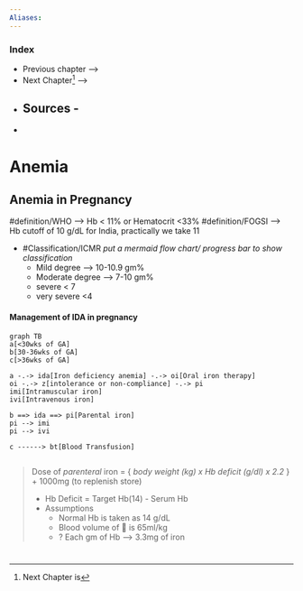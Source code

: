 ```yaml
---
Aliases: 
---
```

### Index
- Previous chapter -->
- Next Chapter[^1] -->
- Sources -
	- 
- 
# Anemia




## Anemia in Pregnancy
#definition/WHO --> Hb < 11% or Hematocrit <33%
#definition/FOGSI --> Hb cutoff of 10 g/dL for India, practically we take 11
- #Classification/ICMR *put a mermaid flow chart/ progress bar to show classification*
	- Mild degree --> 10-10.9 gm%
	- Moderate degree --> 7-10 gm%
	- severe < 7
	- very severe <4


#### Management of IDA in pregnancy

```mermaid
graph TB
a[<30wks of GA]
b[30-36wks of GA]
c[>36wks of GA]

a -.-> ida[Iron deficiency anemia] -.-> oi[Oral iron therapy]
oi -.-> z[intolerance or non-compliance] -.-> pi
imi[Intramuscular iron]
ivi[Intravenous iron]

b ==> ida ==> pi[Parental iron]
pi --> imi
pi --> ivi

c ------> bt[Blood Transfusion]


```


> Dose of *parenteral* iron = { *body weight (kg) x Hb deficit (g/dl) x 2.2* } + 1000mg (to replenish store)
> - Hb Deficit = Target Hb(14) - Serum Hb
> - Assumptions
> 	- Normal Hb is taken as 14 g/dL
> 	- Blood volume of 🤰 is 65ml/kg
> 	- ? Each gm of Hb --> 3.3mg of iron

#
[^1]: Next Chapter is 